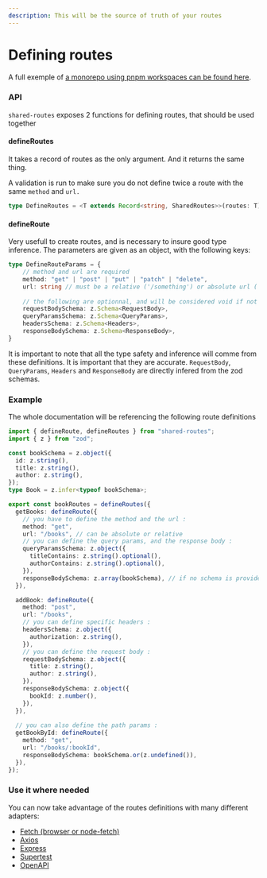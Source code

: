 ```yaml
---
description: This will be the source of truth of your routes
---
```


# Defining routes

A full exemple of [a monorepo using pnpm workspaces can be found here](https://github.com/JeromeBu/shared-routes-demo).

### API

`shared-routes` exposes 2 functions for defining routes, that should be used together

#### defineRoutes

It takes a record of routes as the only argument. And it returns the same thing.

A validation is run to make sure you do not define twice a route with the same `method` and `url.`

```typescript
type DefineRoutes = <T extends Record<string, SharedRoutes>>(routes: T) => T
```

#### defineRoute

Very usefull to create routes, and is necessary to insure good type inference. The parameters are given as an object, with the following keys:

```typescript
type DefineRouteParams = {
    // method and url are required
    method: "get" | "post" | "put" | "patch" | "delete",
    url: string // must be a relative ('/something') or absolute url ('https://placeholder.com')
    
    // the following are optionnal, and will be considered void if not provided
    requestBodySchema: z.Schema<RequestBody>,
    queryParamsSchema: z.Schema<QueryParams>,
    headersSchema: z.Schema<Headers>,
    responseBodySchema: z.Schema<ResponseBody>,
}
```

It is important to note that all the type safety and inference will comme from these definitions. It is important that they are accurate. `RequestBody`, `QueryParams`, `Headers` and `ResponseBody` are directly infered from the zod schemas.

### Example

The whole documentation will be referencing the following route definitions&#x20;

```typescript
import { defineRoute, defineRoutes } from "shared-routes";
import { z } from "zod";

const bookSchema = z.object({
  id: z.string(),
  title: z.string(),
  author: z.string(),
});
type Book = z.infer<typeof bookSchema>;

export const bookRoutes = defineRoutes({
  getBooks: defineRoute({
    // you have to define the method and the url :
    method: "get",
    url: "/books", // can be absolute or relative
    // you can define the query params, and the response body :
    queryParamsSchema: z.object({
      titleContains: z.string().optional(),
      authorContains: z.string().optional(),
    }),
    responseBodySchema: z.array(bookSchema), // if no schema is provided, the response body will be void
  }),

  addBook: defineRoute({
    method: "post",
    url: "/books",
    // you can define specific headers :
    headersSchema: z.object({
      authorization: z.string(),
    }),
    // you can define the request body :
    requestBodySchema: z.object({
      title: z.string(),
      author: z.string(),
    }),
    responseBodySchema: z.object({
      bookId: z.number(),
    }),
  }),
  
  // you can also define the path params :
  getBookById: defineRoute({
    method: "get",
    url: "/books/:bookId",
    responseBodySchema: bookSchema.or(z.undefined()),
  }),
});
```

### Use it where needed

You can now take advantage of the routes definitions with many different adapters:

* [Fetch (browser or node-fetch)](adapters/fetch-browser-or-node-fetch.md)
* [Axios](adapters/axios.md)
* [Express](adapters/express.md)
* [Supertest](adapters/supertest.md)
* [OpenAPI](adapters/openapi.md)
